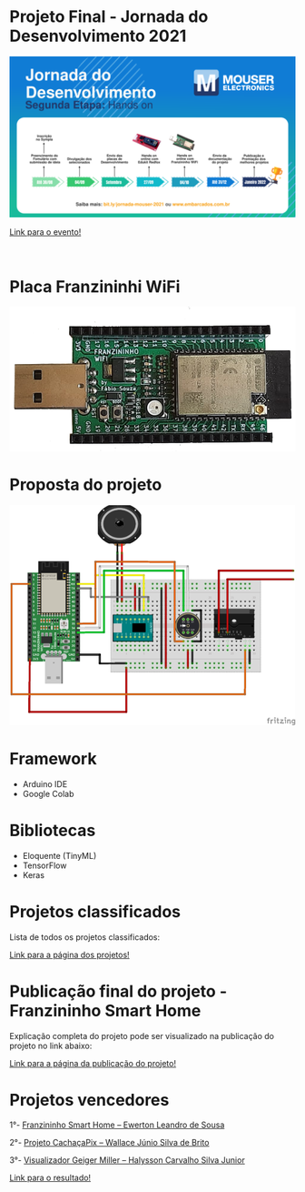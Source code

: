 # Projeto Final - Jornada do Desenvolvimento 2021

<img src=https://github.com/3w3rt0n/JornadaDoDesenvolvimento2021/blob/main/imagens/Site-Jornada-1200x675-2-1024x576.webp/>

<a href="https://www.embarcados.com.br/jornada-do-desenvolvimento-mouser-electronics/">Link para o evento!</a>

<br/>

# Placa Franzininhi WiFi

<img src="https://github.com/3w3rt0n/JornadaDoDesenvolvimento2021/blob/main/imagens/610d46058fd7e.png"/>

# Proposta do projeto

<img src="https://github.com/3w3rt0n/JornadaDoDesenvolvimento2021/blob/main/hardware/pcb/circuito.png"/>

# Framework

- Arduino IDE
- Google Colab

# Bibliotecas

- Eloquente (TinyML)
- TensorFlow
- Keras


# Projetos classificados

Lista de todos os projetos classificados:

<a href="https://contest.embarcados.com.br/jornada-desenvolvimento-mouser-electronics/projetos/">Link para a página dos projetos!</a>

# Publicação final do projeto - Franzininho Smart Home

Explicação completa do projeto pode ser visualizado na publicação do projeto no link abaixo:

<a href="https://contest.embarcados.com.br/projetos/franzininho-smart-home/">Link para a página da publicação do projeto!</a>

# Projetos vencedores

1°- <a href="https://contest.embarcados.com.br/projetos/franzininho-smart-home/">Franzininho Smart Home – Ewerton Leandro de Sousa</a>

2°- <a href="https://contest.embarcados.com.br/projetos/projeto-cachacapix/">Projeto CachaçaPix – Wallace Júnio Silva de Brito</a>

3°- <a href="https://contest.embarcados.com.br/projetos/visualizador-geiger-muller/">Visualizador Geiger Miller – Halysson Carvalho Silva Junior</a>

<a href="https://www.embarcados.com.br/jornada-do-desenvolvimento-mouser-electronics-projetos-vencedores/?fbclid=IwAR11mlFusGquFSeuKdWwslMQ7FO9hv4YNCRTUwm6xgXtFaIfuInvMJSIPOU">Link para o resultado!</a>
